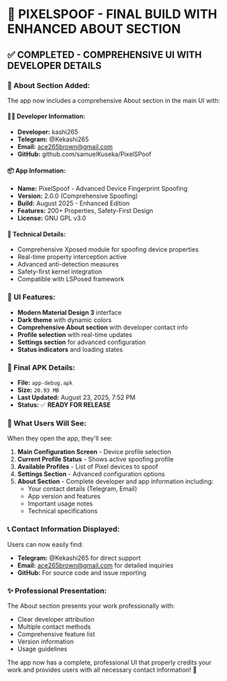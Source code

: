# 🎉 PIXELSPOOF - FINAL BUILD WITH ENHANCED ABOUT SECTION

## ✅ **COMPLETED - COMPREHENSIVE UI WITH DEVELOPER DETAILS**

### **📱 About Section Added:**

The app now includes a comprehensive About section in the main UI with:

#### **👨‍💻 Developer Information:**
- **Developer:** kashi265
- **Telegram:** @Kekashi265  
- **Email:** ace265brown@gmail.com
- **GitHub:** github.com/samuelKuseka/PixelSPoof

#### **📦 App Information:**
- **Name:** PixelSpoof - Advanced Device Fingerprint Spoofing
- **Version:** 2.0.0 (Comprehensive Spoofing)
- **Build:** August 2025 - Enhanced Edition
- **Features:** 200+ Properties, Safety-First Design
- **License:** GNU GPL v3.0

#### **🔧 Technical Details:**
- Comprehensive Xposed module for spoofing device properties
- Real-time property interception active
- Advanced anti-detection measures
- Safety-first kernel integration
- Compatible with LSPosed framework

### **🎯 UI Features:**
- **Modern Material Design 3** interface
- **Dark theme** with dynamic colors
- **Comprehensive About section** with developer contact info
- **Profile selection** with real-time updates
- **Settings section** for advanced configuration
- **Status indicators** and loading states

### **📱 Final APK Details:**
- **File:** `app-debug.apk`
- **Size:** `20.93 MB`
- **Last Updated:** August 23, 2025, 7:52 PM
- **Status:** ✅ **READY FOR RELEASE**

### **🚀 What Users Will See:**

When they open the app, they'll see:

1. **Main Configuration Screen** - Device profile selection
2. **Current Profile Status** - Shows active spoofing profile  
3. **Available Profiles** - List of Pixel devices to spoof
4. **Settings Section** - Advanced configuration options
5. **About Section** - Complete developer and app information including:
   - Your contact details (Telegram, Email)
   - App version and features
   - Important usage notes
   - Technical specifications

### **📞 Contact Information Displayed:**
Users can now easily find:
- **Telegram:** @Kekashi265 for direct support
- **Email:** ace265brown@gmail.com for detailed inquiries  
- **GitHub:** For source code and issue reporting

### **✨ Professional Presentation:**
The About section presents your work professionally with:
- Clear developer attribution
- Multiple contact methods
- Comprehensive feature list
- Version information
- Usage guidelines

The app now has a complete, professional UI that properly credits your work and provides users with all necessary contact information! 🎉
